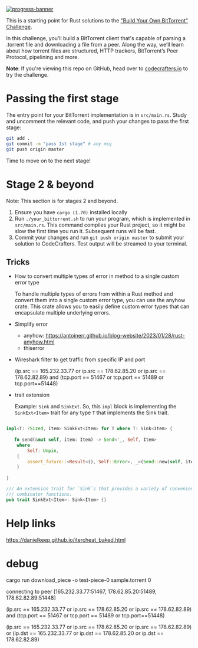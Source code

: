 [![progress-banner](https://backend.codecrafters.io/progress/bittorrent/3375b647-1ec6-41ce-a64a-0b73bd5f31ad)](https://app.codecrafters.io/users/sunmeng90?r=2qF)

This is a starting point for Rust solutions to the
["Build Your Own BitTorrent" Challenge](https://app.codecrafters.io/courses/bittorrent/overview).

In this challenge, you’ll build a BitTorrent client that's capable of parsing a
.torrent file and downloading a file from a peer. Along the way, we’ll learn
about how torrent files are structured, HTTP trackers, BitTorrent’s Peer
Protocol, pipelining and more.

**Note**: If you're viewing this repo on GitHub, head over to
[codecrafters.io](https://codecrafters.io) to try the challenge.

# Passing the first stage

The entry point for your BitTorrent implementation is in `src/main.rs`. Study
and uncomment the relevant code, and push your changes to pass the first stage:

```sh
git add .
git commit -m "pass 1st stage" # any msg
git push origin master
```

Time to move on to the next stage!

# Stage 2 & beyond

Note: This section is for stages 2 and beyond.

1. Ensure you have `cargo (1.70)` installed locally
1. Run `./your_bittorrent.sh` to run your program, which is implemented in
   `src/main.rs`. This command compiles your Rust project, so it might be slow
   the first time you run it. Subsequent runs will be fast.
1. Commit your changes and run `git push origin master` to submit your solution
   to CodeCrafters. Test output will be streamed to your terminal.

## Tricks

* How to convert multiple types of error in method to a single custom error type

  To handle multiple types of errors from within a Rust method and convert them into a single custom error type, you can
  use the anyhow crate. This crate allows you to easily define custom error types that can encapsulate multiple
  underlying
  errors.

* Simplify error
    * anyhow: https://antoinerr.github.io/blog-website/2023/01/28/rust-anyhow.html
    * thiserror

* Wireshark filter to get traffic from specific IP and port

  (ip.src == 165.232.33.77 or ip.src == 178.62.85.20 or ip.src == 178.62.82.89) and (tcp.port == 51467 or tcp.port ==
  51489 or tcp.port==51448)

* trait extension

  Example: `Sink` and `SinkExt`. So, this `impl` block is implementing the `SinkExt<Item>` trait for any type `T` that implements
  the Sink<Item> trait.

```rust

impl<T: ?Sized, Item> SinkExt<Item> for T where T: Sink<Item> {
   
   fn send(&mut self, item: Item) -> Send<'_, Self, Item>
    where
        Self: Unpin,
    {
        assert_future::<Result<(), Self::Error>, _>(Send::new(self, item))
    }
    
}

/// An extension trait for `Sink`s that provides a variety of convenient
/// combinator functions.
pub trait SinkExt<Item>: Sink<Item> {}
```

# Help links

https://danielkeep.github.io/itercheat_baked.html



# debug
cargo run  download_piece -o test-piece-0 sample.torrent 0

connecting to peer [165.232.33.77:51467, 178.62.85.20:51489, 178.62.82.89:51448]

(ip.src == 165.232.33.77 or ip.src == 178.62.85.20 or ip.src == 178.62.82.89) and (tcp.port == 51467 or tcp.port == 51489 or tcp.port==51448)


(ip.src == 165.232.33.77 or ip.src == 178.62.85.20 or ip.src == 178.62.82.89) or (ip.dst == 165.232.33.77 or ip.dst == 178.62.85.20 or ip.dst == 178.62.82.89)
